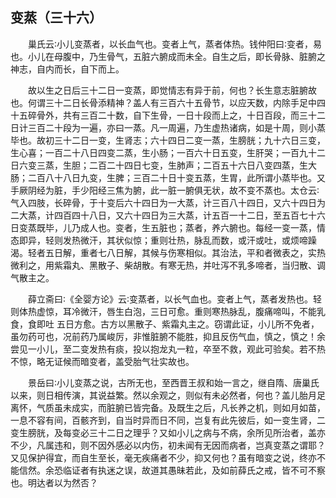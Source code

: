 ## 变蒸（三十六）


&emsp;&emsp;巢氏云∶小儿变蒸者，以长血气也。变者上气，蒸者体热。钱仲阳曰∶变者，易也。小儿在母腹中，乃生骨气，五脏六腑成而未全。自生之后，即长骨脉、脏腑之神志，自内而长，自下而上。

&emsp;&emsp;故以生之日后三十二日一变蒸，即觉情志有异于前，何也？长生意志脏腑故也。何谓三十二日长骨添精神？盖人有三百六十五骨节，以应天数，内除手足中四十五碎骨外，共有三百二十数，自下生骨，一日十段而上之，十日百段，而三十二日计三百二十段为一遍，亦曰一蒸。凡一周遍，乃生虚热诸病，如是十周，则小蒸毕也。故初三十二日一变，生肾志；六十四日二变一蒸，生膀胱；九十六日三变，生心喜；一百二十八日四变二蒸，生小肠；一百六十日五变，生肝哭；一百九十二日六变三蒸，生胆；二百二十四日七变，生肺声；二百五十六日八变四蒸，生大肠；二百八十八日九变，生脾；三百二十日十变五蒸，生胃，此所谓小蒸毕也。又手厥阴经为脏，手少阳经三焦为腑，此一脏一腑俱无状，故不变不蒸也。太仓云∶气入四肢，长碎骨，于十变后六十四日为一大蒸，计三百八十四日，又六十四日为二大蒸，计四百四十八日，又六十四日为三大蒸，计五百一十二日，至五百七十六日变蒸既毕，儿乃成人也。变者，生五脏也；蒸者，养六腑也。每经一变一蒸，情态即异，轻则发热微汗，其状似惊；重则壮热，脉乱而数，或汗或吐，或烦啼躁渴。轻者五日解，重者七八日解，其候与伤寒相似。其治法，平和者微表之，实热微利之，用紫霜丸、黑散子、柴胡散。有寒无热，并吐泻不乳多啼者，当归散、调气散主之。

&emsp;&emsp;薛立斋曰∶《全婴方论》云∶变蒸者，以长气血也。变者上气，蒸者发热也。轻则体热虚惊，耳冷微汗，唇生白泡，三日可愈。重则寒热脉乱，腹痛啼叫，不能乳食，食即吐 五日方愈。古方以黑散子、紫霜丸主之。窃谓此证，小儿所不免者，虽勿药可也，况前药乃属峻厉，非惟脏腑不能胜，抑且反伤气血，慎之，慎之！余尝见一小儿，至二变发热有痰，投以抱龙丸一粒，卒至不救，观此可验矣。若不热不惊，略无证候而暗变者，盖受胎气壮实故也。

&emsp;&emsp;景岳曰∶小儿变蒸之说，古所无也，至西晋王叔和始一言之，继自隋、唐巢氏以来，则日相传演，其说益繁。然以余观之，则似有未必然者，何也？盖儿胎月足离怀，气质虽未成实，而脏腑已皆完备。及既生之后，凡长养之机，则如月如苗，一息不容有间，百骸齐到，自当时异而日不同，岂复有此先彼后，如一变生肾，二变生膀胱，及每变必三十二日之理乎？又如小儿之病与不病，余所见所治者，盖亦不少，凡属违和，则不因外感必以内伤，初未闻有无因而病者，岂真变蒸之谓耶？又见保护得宜，而自生至长，毫无疾痛者不少，抑又何也？虽有暗变之说，终亦不能信然。余恐临证者有执迷之误，故道其愚昧若此，及如前薛氏之戒，皆不可不察也。明达者以为然否？

